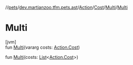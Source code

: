 //[pets](../../../../../index.md)/[dev.martianzoo.tfm.pets.ast](../../../index.md)/[Action](../../index.md)/[Cost](../index.md)/[Multi](index.md)/[Multi](-multi.md)

# Multi

[jvm]\
fun [Multi](-multi.md)(vararg costs: [Action.Cost](../index.md))

fun [Multi](-multi.md)(costs: [List](https://kotlinlang.org/api/latest/jvm/stdlib/kotlin.collections/-list/index.html)&lt;[Action.Cost](../index.md)&gt;)
